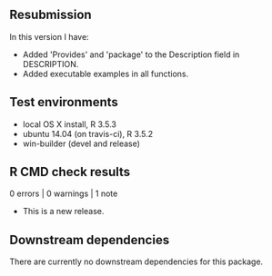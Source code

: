 ## Resubmission
In this version I have:

* Added 'Provides' and 'package' to the Description field in DESCRIPTION.
* Added executable examples in all functions.

## Test environments
* local OS X install, R 3.5.3
* ubuntu 14.04 (on travis-ci), R 3.5.2
* win-builder (devel and release)

## R CMD check results

0 errors | 0 warnings | 1 note

* This is a new release.

## Downstream dependencies

There are currently no downstream dependencies for this package.
